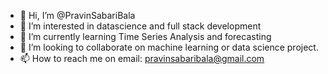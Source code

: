 - 👋 Hi, I’m @PravinSabariBala
- 👀 I’m interested in datascience and full stack development
- 🌱 I’m currently learning Time Series Analysis and forecasting
- 💞️ I’m looking to collaborate on machine learning or data science project.
- 📫 How to reach me on email: pravinsabaribala@gmail.com

<!---
PravinSabariBala/PravinSabariBala is a ✨ special ✨ repository because its `README.md` (this file) appears on your GitHub profile.
You can click the Preview link to take a look at your changes.
--->
